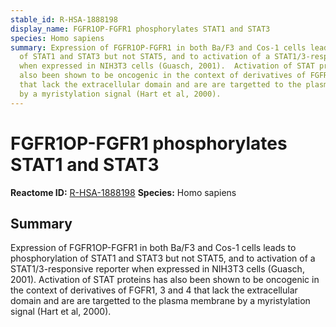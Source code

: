 ```yaml
---
stable_id: R-HSA-1888198
display_name: FGFR1OP-FGFR1 phosphorylates STAT1 and STAT3
species: Homo sapiens
summary: Expression of FGFR1OP-FGFR1 in both Ba/F3 and Cos-1 cells leads to phosphorylation
  of STAT1 and STAT3 but not STAT5, and to activation of a STAT1/3-responsive reporter
  when expressed in NIH3T3 cells (Guasch, 2001).  Activation of STAT proteins has
  also been shown to be oncogenic in the context of derivatives of FGFR1, 3 and 4
  that lack the extracellular domain and are are targetted to the plasma membrane
  by a myristylation signal (Hart et al, 2000).
---
```


# FGFR1OP-FGFR1 phosphorylates STAT1 and STAT3
**Reactome ID:** [R-HSA-1888198](https://reactome.org/content/detail/R-HSA-1888198)
**Species:** Homo sapiens

## Summary

Expression of FGFR1OP-FGFR1 in both Ba/F3 and Cos-1 cells leads to phosphorylation of STAT1 and STAT3 but not STAT5, and to activation of a STAT1/3-responsive reporter when expressed in NIH3T3 cells (Guasch, 2001).  Activation of STAT proteins has also been shown to be oncogenic in the context of derivatives of FGFR1, 3 and 4 that lack the extracellular domain and are are targetted to the plasma membrane by a myristylation signal (Hart et al, 2000).
